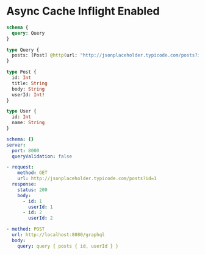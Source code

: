 # Async Cache Inflight Enabled

```graphql @schema
schema {
  query: Query
}

type Query {
  posts: [Post] @http(url: "http://jsonplaceholder.typicode.com/posts?id=1", dedupe: true)
}

type Post {
  id: Int
  title: String
  body: String
  userId: Int!
}

type User {
  id: Int
  name: String
}
```

```yml @config
schema: {}
server:
  port: 8000
  queryValidation: false
```

```yml @mock
- request:
    method: GET
    url: http://jsonplaceholder.typicode.com/posts?id=1
  response:
    status: 200
    body:
      - id: 1
        userId: 1
      - id: 2
        userId: 2
```

```yml @test
- method: POST
  url: http://localhost:8080/graphql
  body:
    query: query { posts { id, userId } }
```
